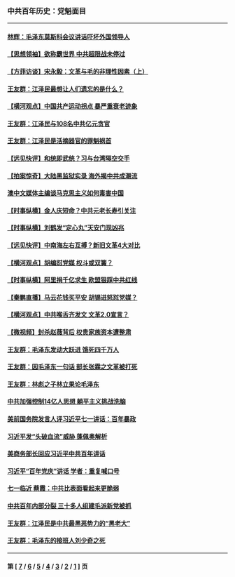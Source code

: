 ### 中共百年历史：党魁面目
---
#### [林辉：毛泽东莫斯科会议讲话吓坏外国领导人](../../pages/nf1176107/n13917931.md?03300430) 
#### [【思想领袖】欲称霸世界 中共超限战未停过](../../pages/nf1176107/n13745142.md?03300430) 
#### [【方菲访谈】宋永毅：文革与毛的非理性因素（上）](../../pages/nf1176107/n13469956.md?03300430) 
#### [王友群：江泽民最想让人们遗忘的是什么？](../../pages/nf1176107/n13408949.md?03300430) 
#### [【横河观点】中国共产运动拐点 暴严重衰老迹象](../../pages/nf1176107/n13388333.md?03300430) 
#### [王友群：江泽民与108名中共亿元贪官](../../pages/nf1176107/n13352358.md?03300430) 
#### [王友群：江泽民是活摘器官的罪魁祸首](../../pages/nf1176107/n13336903.md?03300430) 
#### [【远见快评】和统即武统？习与台湾隔空交手](../../pages/nf1176107/n13297739.md?03300430) 
#### [【拍案惊奇】大陆黑监狱实录 海外揭中共成潮流](../../pages/nf1176107/n13288853.md?03300430) 
#### [澳中文媒体主编谈马克思主义如何毒害中国](../../pages/nf1176107/n13257387.md?03300430) 
#### [【时事纵横】金人庆短命？中共元老长寿引关注](../../pages/nf1176107/n13217934.md?03300430) 
#### [【时事纵横】刘鹤发“定心丸”天安门现凶兆](../../pages/nf1176107/n13215416.md?03300430) 
#### [【远见快评】中南海左右互搏？新旧文革4大对比](../../pages/nf1176107/n13214745.md?03300430) 
#### [【横河观点】胡编怼党媒 权斗或双簧？](../../pages/nf1176107/n13210864.md?03300430) 
#### [【时事纵横】阿里捐千亿求生 欧盟狠踩中共红线](../../pages/nf1176107/n13206431.md?03300430) 
#### [【秦鹏直播】马云花钱买平安 胡锡进怒怼党媒？](../../pages/nf1176107/n13206392.md?03300430) 
#### [【横河观点】中共喉舌齐发文 文革2.0宣言？](../../pages/nf1176107/n13201248.md?03300430) 
#### [【微视频】封杀赵薇背后 权贵家族资本遭整肃](../../pages/nf1176107/n13197798.md?03300430) 
#### [王友群：毛泽东发动大跃进 饿死四千万人](../../pages/nf1176107/n13177158.md?03300430) 
#### [王友群：因毛泽东一句话 部长张霖之文革被打死](../../pages/nf1176107/n13161711.md?03300430) 
#### [王友群：林彪之子林立果论毛泽东](../../pages/nf1176107/n13128622.md?03300430) 
#### [中共加强控制14亿人思想 躺平主义挑战洗脑](../../pages/nf1176107/n13094299.md?03300430) 
#### [美前国务院发言人评习近平七一讲话：百年暴政](../../pages/nf1176107/n13066986.md?03300430) 
#### [习近平发“头破血流”威胁 蓬佩奥解析](../../pages/nf1176107/n13063604.md?03300430) 
#### [美商务部长回应习近平中共百年讲话](../../pages/nf1176107/n13062903.md?03300430) 
#### [习近平“百年党庆”讲话 学者：重复喊口号](../../pages/nf1176107/n13061411.md?03300430) 
#### [七一临近 蔡霞：中共比表面看起来更脆弱](../../pages/nf1176107/n13056418.md?03300430) 
#### [中共百年内部分裂 三十多人组建毛派新党被抓](../../pages/nf1176107/n13044023.md?03300430) 
#### [王友群：江泽民是中共最黑恶势力的“黑老大”](../../pages/nf1176107/n13022180.md?03300430) 
#### [王友群：毛泽东的接班人刘少奇之死](../../pages/nf1176107/n12991772.md?03300430) 

---
#### 第 [ [7](./7.md?03300430) / [6](./6.md?03300430) / [5](./5.md?03300430) / [4](./4.md?03300430) / [3](./3.md?03300430) / [2](./2.md?03300430) / [1](./1.md?03300430) ] 页
